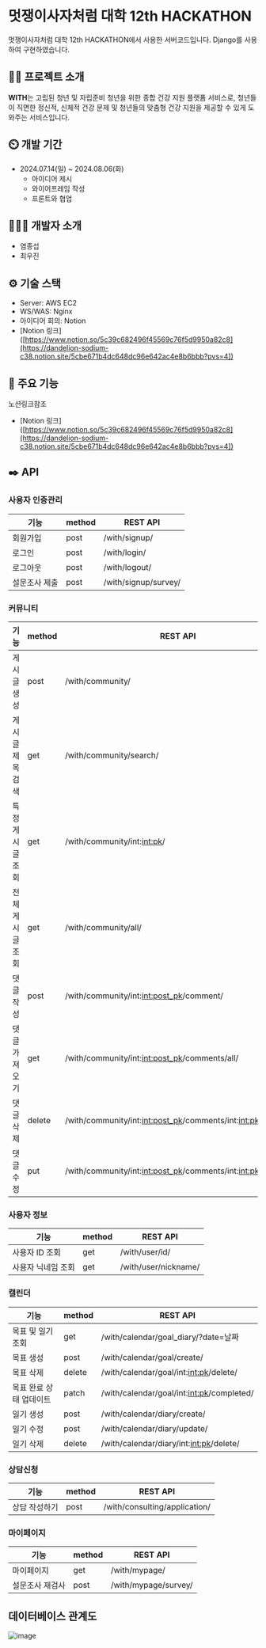 
# 멋쟁이사자처럼 대학 12th HACKATHON
멋쟁이사자처럼 대학 12th HACKATHON에서 사용한 서버코드입니다. Django를 사용하여 구현하였습니다.



## 👨‍🏫 프로젝트 소개
**WITH**는 고립된 청년 및 자립준비 청년을 위한 종합 건강 지원 플랫폼 서비스로,  청년들이 직면한 정신적, 신체적 건강 문제 및 청년들의 맞춤형 건강 지원을 제공할 수 있게 도와주는 서비스입니다.



## ⏲️ 개발 기간
* 2024.07.14(일) ~ 2024.08.06(화)
    * 아이디어 제시
    * 와이어프레임 작성
    * 프론트와 협업



## 🧑‍🤝‍🧑 개발자 소개
* 염종섭
* 최우진



## ⚙️ 기술 스택
* Server: AWS EC2
* WS/WAS: Nginx
* 아이디어 회의: Notion
* [Notion 링크]([https://www.notion.so/5c39c682496f45569c76f5d9950a82c8](https://dandelion-sodium-c38.notion.site/5cbe671b4dc648dc96e642ac4e8b6bbb?pvs=4])



## 📌 주요 기능
노션링크참조
* [Notion 링크]([https://www.notion.so/5c39c682496f45569c76f5d9950a82c8](https://dandelion-sodium-c38.notion.site/5cbe671b4dc648dc96e642ac4e8b6bbb?pvs=4])


  
## ✒️ API
### 사용자 인증관리
| 기능         | method | REST API              |
|--------------|--------|-----------------------|
| 회원가입     | post   | /with/signup/         |
| 로그인       | post   | /with/login/          |
| 로그아웃     | post   | /with/logout/         |
| 설문조사 제출 | post   | /with/signup/survey/  |

### 커뮤니티
| 기능                 | method | REST API                                             |
|----------------------|--------|------------------------------------------------------|
| 게시글 생성          | post   | /with/community/                                     |
| 게시글 제목검색      | get    | /with/community/search/                              |
| 특정 게시글 조회     | get    | /with/community/int:<int:pk>/                        |
| 전체 게시글 조회     | get    | /with/community/all/                                 |
| 댓글 작성            | post   | /with/community/int:<int:post_pk>/comment/           |
| 댓글 가져오기        | get    | /with/community/int:<int:post_pk>/comments/all/      |
| 댓글 삭제            | delete | /with/community/int:<int:post_pk>/comments/int:<int:pk>/delete/ |
| 댓글 수정            | put    | /with/community/int:<int:post_pk>/comments/int:<int:pk>/update/ |

### 사용자 정보
| 기능                  | method | REST API                  |
|-----------------------|--------|---------------------------|
| 사용자 ID 조회        | get    | /with/user/id/            |
| 사용자 닉네임 조회    | get    | /with/user/nickname/      |

### 캘린더
| 기능                       | method | REST API                                      |
|----------------------------|--------|-----------------------------------------------|
| 목표 및 일기 조회          | get    | /with/calendar/goal_diary/?date=날짜          |
| 목표 생성                  | post   | /with/calendar/goal/create/                   |
| 목표 삭제                  | delete | /with/calendar/goal/int:<int:pk>/delete/      |
| 목표 완료 상태 업데이트    | patch  | /with/calendar/goal/int:<int:pk>/completed/   |
| 일기 생성                  | post   | /with/calendar/diary/create/                  |
| 일기 수정                  | post   | /with/calendar/diary/update/                  |
| 일기 삭제                  | delete | /with/calendar/diary/int:<int:pk>/delete/     |

### 상담신청
| 기능                | method | REST API           |
|---------------------|--------|--------------------|
| 상담 작성하기       | post   | /with/consulting/application/  |

### 마이페이지
| 기능                | method | REST API           |
|---------------------|--------|--------------------|
| 마이페이지           | get    | /with/mypage/      |
| 설문조사 재검사     | post   | /with/mypage/survey/ |



## 데이터베이스 관계도
![image](https://github.com/user-attachments/assets/34ddc047-795e-4e05-ad0a-982ceda63f5c)

